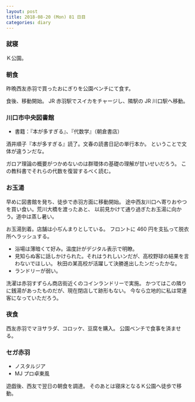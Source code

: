```yaml
---
layout: post
title: 2018-08-20 (Mon) 81 日目
categories: diary
---
```


### 就寝

Ｋ公園。

### 朝食

昨晩西友赤羽で買ったおにぎりを公園ベンチにて食す。

食後、移動開始。
JR 赤羽駅でスイカをチャージし、隣駅の JR 川口駅へ移動。

### 川口市中央図書館

* 書籍：『本が多すぎる』、『代数学』（朝倉書店）

酒井順子『本が多すぎる』読了。文春の読書日記の単行本か。
ということで文体が違うンだな。

ガロア理論の概要がつかめないのは群環体の基礎の理解が甘いせいだろう。
この教科書でそれらの代数を復習するべく読む。

### お玉湯

早めに図書館を発ち、徒歩で赤羽方面に移動開始。
途中西友川口へ寄りおやつを買い食い。荒川大橋を渡ったあと、
以前見かけて通り過ぎたお玉湯に向かう。道中は蒸し暑い。

お玉湯到着。店舗は小ぢんまりとしている。
フロントに 460 円を支払って脱衣所へラッシュする。

* 浴場は薄暗くて好み。温度計がデジタル表示で明瞭。
* 見知らぬ客に話しかけられた。それはうれしいンだが、高校野球の結果を言わないでほしい。
  秋田の某高校が活躍して決勝進出したンだったかな。
* ランドリーが弱い。

洗濯は赤羽すずらん商店街近くのコインランドリーで実施。
かつてはこの隣りに銭湯があったものだが、現在閉店して跡形もない。
今なら立地的に私は常連客になっていただろう。

### 夜食

西友赤羽でマヨサラダ、コロッケ、豆腐を購入。
公園ベンチで食事を済ませる。

### セガ赤羽

* ノスタルジア
* MJ プロ卓東風

遊戯後、西友で翌日の朝食を調達。
そのあとは寝床となるＫ公園へ徒歩で移動。
